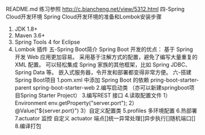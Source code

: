 README.md
练习参照
http://c.biancheng.net/view/5312.html
四-Spring Cloud开发环境
Spring Cloud开发环境的准备和Lombok安装步骤
1. JDK 1.8+
2. Maven 3.6+
3. Spring Tools 4 for Eclipse
4. Lombok 插件
五-Spring Boot简介
Spring Boot 开发的优点：
基于 Spring 开发 Web 应用更加容易。
采用基于注解方式的配置，避免了编写大量重复的 XML 配置。
可以轻松集成 Spring 家族的其他框架，比如 Spring JDBC、Spring Data 等。
嵌入式服务器，令开发和部署都变得非常方便。
六-搭建Spring Boot项目
1.pom.xml 中添加 Spring Boot 的依赖
pring-boot-starter-parent
spring-boot-starter-web
2.编写启动类
（亦可以新建springboot项目Spring Starter Project）
3.编写REST 接口
4.读取配置文件
1）Environment 
env.getProperty("server.port");
2）@Value("${server.port}")
3）自定义配置类
5.profiles 多环境配置
6.热部署
7.actuator 监控
自定义 actuator 端点[]统一异常处理[]异步执行[]随机端口[]
8.编译打包

